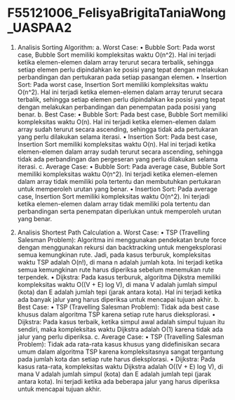 # F55121006_FelisyaBrigitaTaniaWong_UASPAA2

1. Analisis Sorting Algorithm:
    a.	Worst Case:
        •	Bubble Sort: Pada worst case, Bubble Sort memiliki kompleksitas waktu O(n^2). Hal ini terjadi ketika elemen-elemen dalam array terurut secara terbalik, sehingga setiap elemen perlu dipindahkan ke posisi yang tepat dengan melakukan perbandingan dan pertukaran pada setiap pasangan elemen.
        •	Insertion Sort: Pada worst case, Insertion Sort memiliki kompleksitas waktu O(n^2). Hal ini terjadi ketika elemen-elemen dalam array terurut secara terbalik, sehingga setiap elemen perlu dipindahkan ke posisi yang tepat dengan melakukan perbandingan dan penempatan pada posisi yang benar.
    b.	Best Case:
        •	Bubble Sort: Pada best case, Bubble Sort memiliki kompleksitas waktu O(n). Hal ini terjadi ketika elemen-elemen dalam array sudah terurut secara ascending, sehingga tidak ada pertukaran yang perlu dilakukan selama iterasi.
        •	Insertion Sort: Pada best case, Insertion Sort memiliki kompleksitas waktu O(n). Hal ini terjadi ketika elemen-elemen dalam array sudah terurut secara ascending, sehingga tidak ada perbandingan dan pergeseran yang perlu dilakukan selama iterasi.
    c.	Average Case:
        •	Bubble Sort: Pada average case, Bubble Sort memiliki kompleksitas waktu O(n^2). Ini terjadi ketika elemen-elemen dalam array tidak memiliki pola tertentu dan membutuhkan pertukaran untuk memperoleh urutan yang benar.
        •	Insertion Sort: Pada average case, Insertion Sort memiliki kompleksitas waktu O(n^2). Ini terjadi ketika elemen-elemen dalam array tidak memiliki pola tertentu dan perbandingan serta penempatan diperlukan untuk memperoleh urutan yang benar.
    
2. Analisis Shortest Path Calculation
    a.	Worst Case:
        •	TSP (Travelling Salesman Problem): Algoritma ini menggunakan pendekatan brute force dengan menggunakan rekursi dan backtracking untuk mengeksplorasi semua kemungkinan rute. Jadi, pada kasus terburuk, kompleksitas waktu TSP adalah O(n!), di mana n adalah jumlah kota. Ini terjadi ketika semua kemungkinan rute harus diperiksa sebelum menemukan rute terpendek.
        •	Dijkstra: Pada kasus terburuk, algoritma Dijkstra memiliki kompleksitas waktu O((V + E) log V), di mana V adalah jumlah simpul (kota) dan E adalah jumlah tepi (jarak antara kota). Hal ini terjadi ketika ada banyak jalur yang harus diperiksa untuk mencapai tujuan akhir.
    b.	Best Case:
        •	TSP (Travelling Salesman Problem): Tidak ada best case khusus dalam algoritma TSP karena setiap rute harus dieksplorasi.
        •	Dijkstra: Pada kasus terbaik, ketika simpul awal adalah simpul tujuan itu sendiri, maka kompleksitas waktu Dijkstra adalah O(1) karena tidak ada jalur yang perlu diperiksa.
    c.	Average Case:
        •	TSP (Travelling Salesman Problem): Tidak ada rata-rata kasus khusus yang didefinisikan secara umum dalam algoritma TSP karena kompleksitasnya sangat tergantung pada jumlah kota dan setiap rute harus dieksplorasi.
        •	Dijkstra: Pada kasus rata-rata, kompleksitas waktu Dijkstra adalah O((V + E) log V), di mana V adalah jumlah simpul (kota) dan E adalah jumlah tepi (jarak antara kota). Ini terjadi ketika ada beberapa jalur yang harus diperiksa untuk mencapai tujuan akhir.
